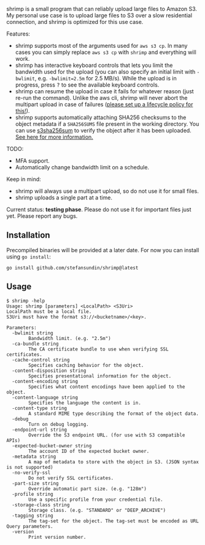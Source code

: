 shrimp is a small program that can reliably upload large files to Amazon S3. My personal use case is to upload large files to S3 over a slow residential connection, and shrimp is optimized for this use case.

Features:
- shrimp supports most of the arguments used for `aws s3 cp`. In many cases you can simply replace `aws s3 cp` with `shrimp` and everything will work.
- shrimp has interactive keyboard controls that lets you limit the bandwidth used for the upload (you can also specify an initial limit with `-bwlimit`, e.g. `-bwlimit=2.5m` for 2.5 MB/s). While the upload is in progress, press <kbd>?</kbd> to see the available keyboard controls.
- shrimp can resume the upload in case it fails for whatever reason (just re-run the command). Unlike the aws cli, shrimp will never abort the multipart upload in case of failures ([please set up a lifecycle policy for this!](https://aws.amazon.com/blogs/aws-cloud-financial-management/discovering-and-deleting-incomplete-multipart-uploads-to-lower-amazon-s3-costs/)).
- shrimp supports automatically attaching SHA256 checksums to the object metadata if a `SHA256SUMS` file present in the working directory. You can use [s3sha256sum](https://github.com/stefansundin/s3sha256sum) to verify the object after it has been uploaded. [See here for more information.](https://github.com/stefansundin/s3sha256sum/discussions/1)

TODO:
- MFA support.
- Automatically change bandwidth limit on a schedule.

Keep in mind:
- shrimp will always use a multipart upload, so do not use it for small files.
- shrimp uploads a single part at a time.

Current status: **testing phase**. Please do not use it for important files just yet. Please report any bugs.

## Installation

Precompiled binaries will be provided at a later date. For now you can install using `go install`:

```
go install github.com/stefansundin/shrimp@latest
```

## Usage

```
$ shrimp -help
Usage: shrimp [parameters] <LocalPath> <S3Uri>
LocalPath must be a local file.
S3Uri must have the format s3://<bucketname>/<key>.

Parameters:
  -bwlimit string
    	Bandwidth limit. (e.g. "2.5m")
  -ca-bundle string
    	The CA certificate bundle to use when verifying SSL certificates.
  -cache-control string
    	Specifies caching behavior for the object.
  -content-disposition string
    	Specifies presentational information for the object.
  -content-encoding string
    	Specifies what content encodings have been applied to the object.
  -content-language string
    	Specifies the language the content is in.
  -content-type string
    	A standard MIME type describing the format of the object data.
  -debug
    	Turn on debug logging.
  -endpoint-url string
    	Override the S3 endpoint URL. (for use with S3 compatible APIs)
  -expected-bucket-owner string
    	The account ID of the expected bucket owner.
  -metadata string
    	A map of metadata to store with the object in S3. (JSON syntax is not supported)
  -no-verify-ssl
    	Do not verify SSL certificates.
  -part-size string
    	Override automatic part size. (e.g. "128m")
  -profile string
    	Use a specific profile from your credential file.
  -storage-class string
    	Storage class. (e.g. "STANDARD" or "DEEP_ARCHIVE")
  -tagging string
    	The tag-set for the object. The tag-set must be encoded as URL Query parameters.
  -version
    	Print version number.
```
